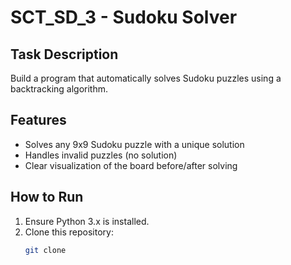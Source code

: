 # SCT_SD_3 - Sudoku Solver

## Task Description
Build a program that automatically solves Sudoku puzzles using a backtracking algorithm.

## Features
- Solves any 9x9 Sudoku puzzle with a unique solution
- Handles invalid puzzles (no solution)
- Clear visualization of the board before/after solving

## How to Run
1. Ensure Python 3.x is installed.
2. Clone this repository:
   ```bash
   git clone 
